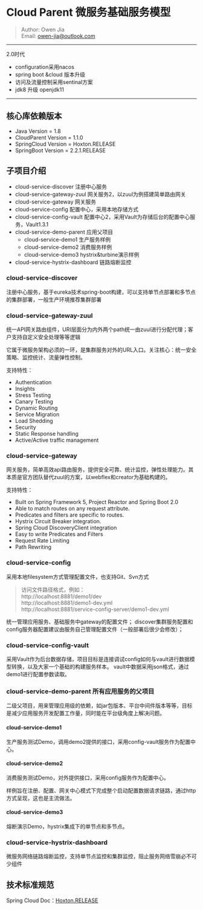 # Cloud Parent 微服务基础服务模型

> Author: Owen Jia    
  Email:  owen-jia@outlook.com

---
2.0时代
- configuration采用nacos
- spring boot &cloud 版本升级
- 访问及流量控制采用sentinal方案
- jdk8 升级 openjdk11
---

## 核心库依赖版本
- Java Version = 1.8
- CloudParent Version = 1.1.0
- SpringCloud Version = Hoxton.RELEASE
- SpringBoot Version = 2.2.1.RELEASE

## 子项目介绍

- cloud-service-discover 注册中心服务
- cloud-service-gateway-zuul 网关服务2，以zuul为例搭建简单路由网关
- cloud-service-gateway 网关服务
- cloud-service-config 配置中心，采用本地存储方式
- cloud-service-config-vault 配置中心2，采用Vault为存储后台的配置中心服务，Vault1.3.1
- cloud-service-demo-parent 应用父项目
  - cloud-service-demo1 生产服务样例
  - cloud-service-demo2 消费服务样例
  - cloud-service-demo3 hystrix&turbine演示样例
- cloud-service-hystrix-dashboard 链路熔断监控

### cloud-service-discover

注册中心服务，基于eureka技术spring-boot构建，可以支持单节点部署和多节点的集群部署，一般生产环境推荐集群部署

### cloud-service-gateway-zuul

统一API网关路由组件，URI层面分为内外两个path统一由zuul进行分配代理；客户支持自定义安全处理等等逻辑

它属于微服务架构必须的一环，是集群服务对外的URL入口。关注核心：统一安全策略、监控统计、流量弹性控制。

支持特性：
- Authentication
- Insights
- Stress Testing
- Canary Testing
- Dynamic Routing
- Service Migration
- Load Shedding
- Security
- Static Response handling
- Active/Active traffic management

### cloud-service-gateway

网关服务，简单高效api路由服务，提供安全可靠、统计监控，弹性处理能力。其本质是官方团队替代zuul的方案，以webflex和creator为基础构建的。

支持特性：
- Built on Spring Framework 5, Project Reactor and Spring Boot 2.0
- Able to match routes on any request attribute.
- Predicates and filters are specific to routes.
- Hystrix Circuit Breaker integration.
- Spring Cloud DiscoveryClient integration
- Easy to write Predicates and Filters
- Request Rate Limiting
- Path Rewriting

### cloud-service-config

采用本地filesystem方式管理配置文件，也支持Git、Svn方式

> 访问文件路径格式，例如：    
  http://localhost:8881/demo1/dev    
  http://localhost:8881/demo1-dev.yml       
  http://localhost:8881/service-config-server/demo1-dev.yml  

统一管理应用服务、基础服务中gateway的配置文件； discover集群服务配置和config服务器配置建议由服务自己管理配置文件（一般部署后很少会修改）；

### cloud-service-config-vault

采用Vault作为后台数据存储，项目目标是连接调试config如何与vault进行数据模型转换，以及大家一个基础的构建服务样本。
vault中数据采用json格式，通过demo1进行配置参数读取。

### cloud-service-demo-parent 所有应用服务的父项目

二级父项目，用来管理应用级的依赖，如jar包版本、平台中间件版本等等，目标是减少应用服务开发配置工作量，同时能在平台级角度上解决问题。

#### cloud-service-demo1

生产服务测试Demo，调用demo2提供的接口，采用config-vault服务作为配置中心。

#### cloud-service-demo2

消费服务测试Demo，对外提供接口，采用config服务作为配置中心。

样例旨在注册、配置、网关中心模式下完成整个启动配置数据请求链路，通过http方式呈现，这也是主流做法。

#### cloud-service-demo3

熔断演示Demo，hystrix集成下的单节点和多节点。

### cloud-service-hystrix-dashboard

微服务网络链路熔断监控，支持单节点监控和集群监控，阻止服务网络雪崩必不可少组件

## 技术标准规范

Spring Cloud Doc：[Hoxton.RELEASE](https://cloud.spring.io/spring-cloud-static/Hoxton.RELEASE/reference/html/spring-cloud.html)

